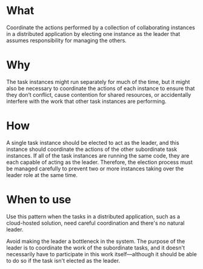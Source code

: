 # What
Coordinate the actions performed by a collection of collaborating instances in a distributed application by electing one instance as the leader that assumes responsibility for managing the others. 

# Why
The task instances might run separately for much of the time, but it might also be necessary to coordinate the actions of each instance to ensure that they don’t conflict, cause contention for shared resources, or accidentally interfere with the work that other task instances are performing.

# How
A single task instance should be elected to act as the leader, and this instance should coordinate the actions of the other subordinate task instances. If all of the task instances are running the same code, they are each capable of acting as the leader. Therefore, the election process must be managed carefully to prevent two or more instances taking over the leader role at the same time.

# When to use
Use this pattern when the tasks in a distributed application, such as a cloud-hosted solution, need careful coordination and there's no natural leader.

Avoid making the leader a bottleneck in the system. The purpose of the leader is to coordinate the work of the subordinate tasks, and it doesn't necessarily have to participate in this work itself—although it should be able to do so if the task isn't elected as the leader.
